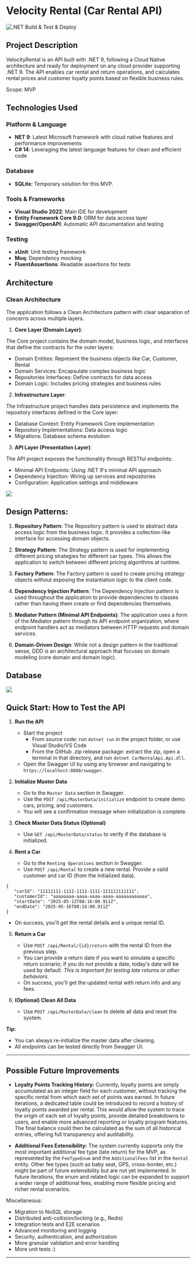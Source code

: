 # Velocity Rental (Car Rental API)

![.NET Build & Test & Deploy](https://github.com/bgaprogrammer/velocityrental/actions/workflows/dotnet.yml/badge.svg)

## Project Description
VelocityRental is an API built with .NET 9, following a Cloud Native architecture and ready for deployment on any cloud provider supporting .NET 9.
The API enables car rental and return operations, and calculates rental prices and customer loyalty points based on flexible business rules.

Scope: MVP

## Technologies Used

### Platform & Language
- **NET 9**: Latest Microsoft framework with cloud native features and performance improvements
- **C# 14**: Leveraging the latest language features for clean and efficient code

### Database
- **SQLite**: Temporary solution for this MVP.

### Tools & Frameworks
- **Visual Studio 2022**: Main IDE for development
- **Entity Framework Core 9.0**: ORM for data access layer
- **Swagger/OpenAPI**: Automatic API documentation and testing

### Testing
- **xUnit**: Unit testing framework
- **Moq**: Dependency mocking
- **FluentAssertions**: Readable assertions for tests

## Architecture

### Clean Architecture

The application follows a Clean Architecture pattern with clear separation of concerns across multiple layers.

1. **Core Layer (Domain Layer)**:

The Core project contains the domain model, business logic, and interfaces that define the contracts for the outer layers:

- Domain Entities: Represent the business objects like Car, Customer, Rental
- Domain Services: Encapsulate complex business logic
- Repositories Interfaces: Define contracts for data access
- Domain Logic: Includes pricing strategies and business rules
  
2. **Infrastructure Layer**:

The Infrastructure project handles data persistence and implements the repository interfaces defined in the Core layer:

- Database Context: Entity Framework Core implementation
- Repository Implementations: Data access logic
- Migrations: Database schema evolution

3. **API Layer (Presentation Layer)**:

The API project exposes the functionality through RESTful endpoints:

- Minimal API Endpoints: Using .NET 9's minimal API approach
- Dependency Injection: Wiring up services and repositories
- Configuration: Application settings and middleware

![](docs/images/diag-components.svg)

## Design Patterns:

1. **Repository Pattern**:
The Repository pattern is used to abstract data access logic from the business logic. It provides a collection-like interface for accessing domain objects.

2. **Strategy Pattern**:
The Strategy pattern is used for implementing different pricing strategies for different car types. This allows the application to switch between different pricing algorithms at runtime.

3. **Factory Pattern**:
The Factory pattern is used to create pricing strategy objects without exposing the instantiation logic to the client code.

4. **Dependency Injection Pattern**:
The Dependency Injection pattern is used throughout the application to provide dependencies to classes rather than having them create or find dependencies themselves.

5. **Mediator Pattern (Minimal API Endpoints)**:
The application uses a form of the Mediator pattern through its API endpoint organization, where endpoint handlers act as mediators between HTTP requests and domain services.

6. **Domain-Driven Design**:
While not a design pattern in the traditional sense, DDD is an architectural approach that focuses on domain modeling (core domain and domain logic).

## Database

![](docs/images/diag-db.svg)

## Quick Start: How to Test the API

1. **Run the API**
   - Start the project
     - From source code: run `dotnet run` in the project folder, or use Visual Studio/VS Code
     - From the GitHub .zip release package: extract the zip, open a terminal in that directory, and run `dotnet CarRentalApi.Api.dll`.
   - Open the Swagger UI by using any browser and navigating to `https://localhost:8080/swagger`.

3. **Initialize Master Data**
   - Go to the `Master Data` section in Swagger.
   - Use the `POST /api/MasterData/initialize` endpoint to create demo cars, pricing, and customers.
   - You will see a confirmation message when initialization is complete.

4. **Check Master Data Status (Optional)**
   - Use `GET /api/MasterData/status` to verify if the database is initialized.

5. **Rent a Car**
   - Go to the `Renting Operations` section in Swagger.
   - Use `POST /api/Rental` to create a new rental. Provide a valid customer and car ID (from the initialized data).
  ```
  {
     "carId": "11111111-1111-1111-1111-111111111111",
     "customerId": "aaaaaaaa-aaaa-aaaa-aaaa-aaaaaaaaaaaa",
     "startDate": "2025-05-12T08:16:00.911Z",
     "endDate": "2025-05-16T08:16:00.911Z"
  }
  ```     
   - On success, you'll get the rental details and a unique rental ID.

5. **Return a Car**
   - Use `POST /api/Rental/{id}/return` with the rental ID from the previous step.
   - You can provide a return date if you want to simulate a specific return scenario; if you do not provide a date, today's date will be used by default. *This is important for testing late returns or other behaviors.*
   - On success, you'll get the updated rental with return info and any fees.

6. **(Optional) Clean All Data**
   - Use `POST /api/MasterData/clean` to delete all data and reset the system.

**Tip:**
- You can always re-initialize the master data after cleaning.
- All endpoints can be tested directly from Swagger UI.

---

## Possible Future Improvements

- **Loyalty Points Tracking History:**
  Currently, loyalty points are simply accumulated as an integer field for each customer, without tracking the specific rental from which each set of points was earned. In future iterations, a dedicated table could be introduced to record a history of loyalty points awarded per rental. This would allow the system to trace the origin of each set of loyalty points, provide detailed breakdowns to users, and enable more advanced reporting or loyalty program features. The final balance could then be calculated as the sum of all historical entries, offering full transparency and auditability.

- **Additional Fees Extensibility:**
  The system currently supports only the most important additional fee type (late return) for the MVP, as represented by the `FeeTypeEnum` and the `AdditionalFees` list in the `Rental` entity. Other fee types (such as baby seat, GPS, cross-border, etc.) might be part of future extensibility but are not yet implemented. In future iterations, the enum and related logic can be expanded to support a wider range of additional fees, enabling more flexible pricing and richer rental scenarios.

Miscellaneous:

- Migration to NoSQL storage.
- Distributed anti-collision/locking (e.g., Redis)
- Integration tests and E2E scenarios
- Advanced monitoring and logging
- Security, authentication, and authorization
- More granular validation and error handling
- More unit tests :)

---
